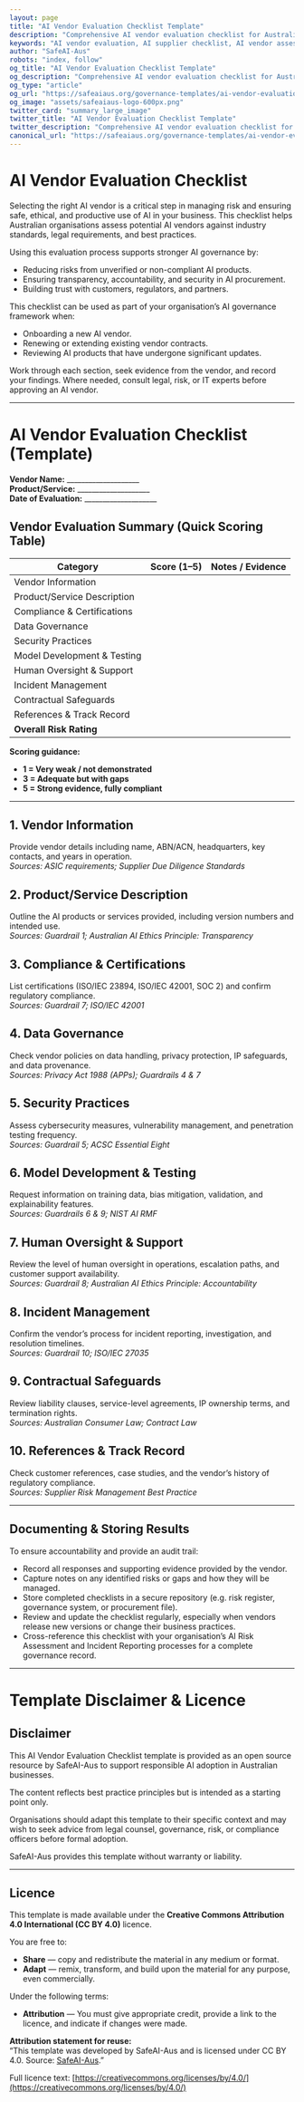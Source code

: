 ```yaml
---
layout: page
title: "AI Vendor Evaluation Checklist Template"
description: "Comprehensive AI vendor evaluation checklist for Australian businesses. Assess third-party AI suppliers for safety, compliance, security, and alignment with Australian AI standards."
keywords: "AI vendor evaluation, AI supplier checklist, AI vendor assessment, AI procurement checklist, AI vendor compliance, Australian AI standards, AI vendor safety"
author: "SafeAI-Aus"
robots: "index, follow"
og_title: "AI Vendor Evaluation Checklist Template"
og_description: "Comprehensive AI vendor evaluation checklist for Australian businesses"
og_type: "article"
og_url: "https://safeaiaus.org/governance-templates/ai-vendor-evaluation-checklist/"
og_image: "assets/safeaiaus-logo-600px.png"
twitter_card: "summary_large_image"
twitter_title: "AI Vendor Evaluation Checklist Template"
twitter_description: "Comprehensive AI vendor evaluation checklist for Australian businesses"
canonical_url: "https://safeaiaus.org/governance-templates/ai-vendor-evaluation-checklist/"
---
```


# AI Vendor Evaluation Checklist 

Selecting the right AI vendor is a critical step in managing risk and ensuring safe, ethical, and productive use of AI in your business. This checklist helps Australian organisations assess potential AI vendors against industry standards, legal requirements, and best practices.  

Using this evaluation process supports stronger AI governance by: 

- Reducing risks from unverified or non-compliant AI products.  
- Ensuring transparency, accountability, and security in AI procurement.  
- Building trust with customers, regulators, and partners.  

This checklist can be used as part of your organisation’s AI governance framework when: 

- Onboarding a new AI vendor.  
- Renewing or extending existing vendor contracts.  
- Reviewing AI products that have undergone significant updates.  

Work through each section, seek evidence from the vendor, and record your findings. Where needed, consult legal, risk, or IT experts before approving an AI vendor.  

---
# AI Vendor Evaluation Checklist (Template)

**Vendor Name:** ____________________  
**Product/Service:** ____________________  
**Date of Evaluation:** ____________________  

## Vendor Evaluation Summary (Quick Scoring Table)

| Category                   | Score (1–5) | Notes / Evidence |
|-----------------------------|-------------|------------------|
| Vendor Information          |             |                  |
| Product/Service Description |             |                  |
| Compliance & Certifications |             |                  |
| Data Governance             |             |                  |
| Security Practices          |             |                  |
| Model Development & Testing |             |                  |
| Human Oversight & Support   |             |                  |
| Incident Management         |             |                  |
| Contractual Safeguards      |             |                  |
| References & Track Record   |             |                  |
| **Overall Risk Rating**     |             |                  |

**Scoring guidance:**  
- **1 = Very weak / not demonstrated**  
- **3 = Adequate but with gaps**  
- **5 = Strong evidence, fully compliant**  

---

## 1. Vendor Information
Provide vendor details including name, ABN/ACN, headquarters, key contacts, and years in operation.  
*Sources: ASIC requirements; Supplier Due Diligence Standards*  

## 2. Product/Service Description
Outline the AI products or services provided, including version numbers and intended use.  
*Sources: Guardrail 1; Australian AI Ethics Principle: Transparency*  

## 3. Compliance & Certifications
List certifications (ISO/IEC 23894, ISO/IEC 42001, SOC 2) and confirm regulatory compliance.  
*Sources: Guardrail 7; ISO/IEC 42001*  

## 4. Data Governance
Check vendor policies on data handling, privacy protection, IP safeguards, and data provenance.  
*Sources: Privacy Act 1988 (APPs); Guardrails 4 & 7*  

## 5. Security Practices
Assess cybersecurity measures, vulnerability management, and penetration testing frequency.  
*Sources: Guardrail 5; ACSC Essential Eight*  

## 6. Model Development & Testing
Request information on training data, bias mitigation, validation, and explainability features.  
*Sources: Guardrails 6 & 9; NIST AI RMF*  

## 7. Human Oversight & Support
Review the level of human oversight in operations, escalation paths, and customer support availability.  
*Sources: Guardrail 8; Australian AI Ethics Principle: Accountability*  

## 8. Incident Management
Confirm the vendor’s process for incident reporting, investigation, and resolution timelines.  
*Sources: Guardrail 10; ISO/IEC 27035*  

## 9. Contractual Safeguards
Review liability clauses, service-level agreements, IP ownership terms, and termination rights.  
*Sources: Australian Consumer Law; Contract Law*  

## 10. References & Track Record
Check customer references, case studies, and the vendor’s history of regulatory compliance.  
*Sources: Supplier Risk Management Best Practice*  

---

## Documenting & Storing Results
To ensure accountability and provide an audit trail:  

- Record all responses and supporting evidence provided by the vendor.  
- Capture notes on any identified risks or gaps and how they will be managed.  
- Store completed checklists in a secure repository (e.g. risk register, governance system, or procurement file).  
- Review and update the checklist regularly, especially when vendors release new versions or change their business practices.  
- Cross-reference this checklist with your organisation’s AI Risk Assessment and Incident Reporting processes for a complete governance record.  

---
# Template Disclaimer & Licence

## Disclaimer
This AI Vendor Evaluation Checklist template is provided as an open source resource by SafeAI-Aus to support responsible AI adoption in Australian businesses.  

The content reflects best practice principles but is intended as a starting point only.  

Organisations should adapt this template to their specific context and may wish to seek advice from legal counsel, governance, risk, or compliance officers before formal adoption.  

SafeAI-Aus provides this template without warranty or liability.  

---

## Licence
This template is made available under the **Creative Commons Attribution 4.0 International (CC BY 4.0)** licence.  

You are free to:  

- **Share** — copy and redistribute the material in any medium or format.  
- **Adapt** — remix, transform, and build upon the material for any purpose, even commercially.  

Under the following terms:  

- **Attribution** — You must give appropriate credit, provide a link to the licence, and indicate if changes were made.  

**Attribution statement for reuse:**  
“This template was developed by SafeAI-Aus and is licensed under CC BY 4.0. Source: [SafeAI-Aus](https://safeaiaus.org/).”  

Full licence text: [https://creativecommons.org/licenses/by/4.0/](https://creativecommons.org/licenses/by/4.0/)  
